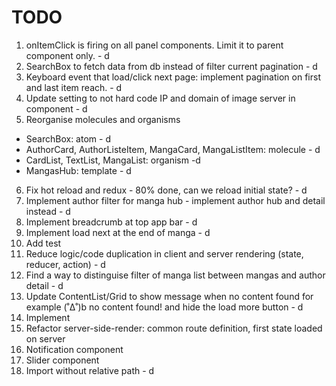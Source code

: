 # TODO

1. onItemClick is firing on all panel components. Limit it to parent component only. - d
2. SearchBox to fetch data from db instead of filter current pagination - d
3. Keyboard event that load/click next page: implement pagination on first and last item reach. - d
4. Update setting to not hard code IP and domain of image server in component - d
5. Reorganise molecules and organisms

- SearchBox: atom - d
- AuthorCard, AuthorListeItem, MangaCard, MangaListItem: molecule - d
- CardList, TextList, MangaList: organism -d
- MangasHub: template - d

6. Fix hot reload and redux - 80% done, can we reload initial state? - d
7. Implement author filter for manga hub - implement author hub and detail instead - d
8. Implement breadcrumb at top app bar - d
9. Implement load next at the end of manga - d
10. Add test
11. Reduce logic/code duplication in client and server rendering (state, reducer, action) - d
12. Find a way to distinguise filter of manga list between mangas and author detail - d
13. Update ContentList/Grid to show message when no content found for example (˚Δ˚)b no content found! and hide the load more button - d
14. Implement <head></head>
15. Refactor server-side-render: common route definition, first state loaded on server
16. Notification component
17. Slider component
18. Import without relative path - d
